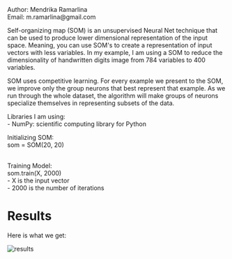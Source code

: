 <div>Author: Mendrika Ramarlina <br/>
Email: m.ramarlina@gmail.com</div>

<p>
Self-organizing map (SOM) is an unsupervised Neural Net technique that can be used to produce lower dimensional representation of the input space. Meaning, you can use SOM's to create a representation of input vectors
with less variables. In my example, I am using a SOM to reduce the dimensionality of handwritten digits image from 784 variables to 400 variables.
</p>
<p>
SOM uses competitive learning. For every example we present to the SOM, we improve only the group neurons that best represent that example. 
As we run through the whole dataset, the algorithm will make groups of neurons specialize themselves in representing subsets of the data.
</p>

Libraries I am using:
    <br/>- NumPy: scientific computing library for Python

Initializing SOM:<br/>
    som = SOM(20, 20)<br/><br/>

Training Model:<br/>
    som.train(X, 2000)  <br/>
        - X is the input vector<br/>
        - 2000 is the number of iterations<br/>



<div>
    <h1>Results</h1>
    <p>Here is what we get: </p>
    <img src="http:\\www.manasoa.com\som_results.png" alt="results" />

</div>
